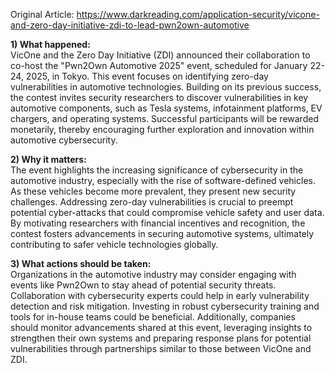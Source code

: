 Original Article: https://www.darkreading.com/application-security/vicone-and-zero-day-initiative-zdi-to-lead-pwn2own-automotive

**1) What happened:**  
VicOne and the Zero Day Initiative (ZDI) announced their collaboration to co-host the "Pwn2Own Automotive 2025" event, scheduled for January 22-24, 2025, in Tokyo. This event focuses on identifying zero-day vulnerabilities in automotive technologies. Building on its previous success, the contest invites security researchers to discover vulnerabilities in key automotive components, such as Tesla systems, infotainment platforms, EV chargers, and operating systems. Successful participants will be rewarded monetarily, thereby encouraging further exploration and innovation within automotive cybersecurity.

**2) Why it matters:**  
The event highlights the increasing significance of cybersecurity in the automotive industry, especially with the rise of software-defined vehicles. As these vehicles become more prevalent, they present new security challenges. Addressing zero-day vulnerabilities is crucial to preempt potential cyber-attacks that could compromise vehicle safety and user data. By motivating researchers with financial incentives and recognition, the contest fosters advancements in securing automotive systems, ultimately contributing to safer vehicle technologies globally.

**3) What actions should be taken:**  
Organizations in the automotive industry may consider engaging with events like Pwn2Own to stay ahead of potential security threats. Collaboration with cybersecurity experts could help in early vulnerability detection and risk mitigation. Investing in robust cybersecurity training and tools for in-house teams could be beneficial. Additionally, companies should monitor advancements shared at this event, leveraging insights to strengthen their own systems and preparing response plans for potential vulnerabilities through partnerships similar to those between VicOne and ZDI.